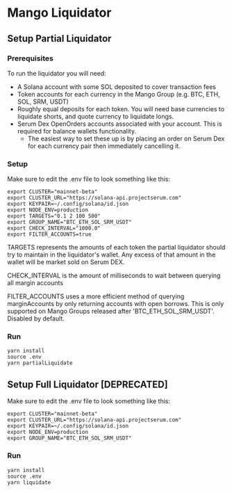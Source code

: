 # Mango Liquidator

## Setup Partial Liquidator
### Prerequisites
To run the liquidator you will need:
* A Solana account with some SOL deposited to cover transaction fees
* Token accounts for each currency in the Mango Group (e.g. BTC, ETH, SOL, SRM, USDT)
* Roughly equal deposits for each token. You will need base currencies to liquidate shorts, and quote currency to liquidate longs.
* Serum Dex OpenOrders accounts associated with your account. This is required for balance wallets functionality.
  * The easiest way to set these up is by placing an order on Serum Dex for each currency pair then immediately cancelling it.
### Setup
Make sure to edit the .env file to look something like this:
```
export CLUSTER="mainnet-beta"
export CLUSTER_URL="https://solana-api.projectserum.com"
export KEYPAIR=~/.config/solana/id.json
export NODE_ENV=production
export TARGETS="0.1 2 100 500"
export GROUP_NAME="BTC_ETH_SOL_SRM_USDT"
export CHECK_INTERVAL="1000.0"
export FILTER_ACCOUNTS=true
```

TARGETS represents the amounts of each token the partial liquidator should try to maintain
in the liquidator's wallet. Any excess of that amount in the wallet will be market sold on Serum DEX.

CHECK_INTERVAL is the amount of milliseconds to wait between querying all margin accounts

FILTER_ACCOUNTS uses a more efficient method of querying marginAccounts by only returning accounts with open borrows. This is only supported on Mango Groups released after 'BTC_ETH_SOL_SRM_USDT'. Disabled by default.

### Run
```
yarn install
source .env
yarn partialLiquidate
```

## Setup Full Liquidator [DEPRECATED]
Make sure to edit the .env file to look something like this:
```
export CLUSTER="mainnet-beta"
export CLUSTER_URL="https://solana-api.projectserum.com"
export KEYPAIR=~/.config/solana/id.json
export NODE_ENV=production
export GROUP_NAME="BTC_ETH_SOL_SRM_USDT"
```

### Run
```
yarn install
source .env
yarn liquidate
```
